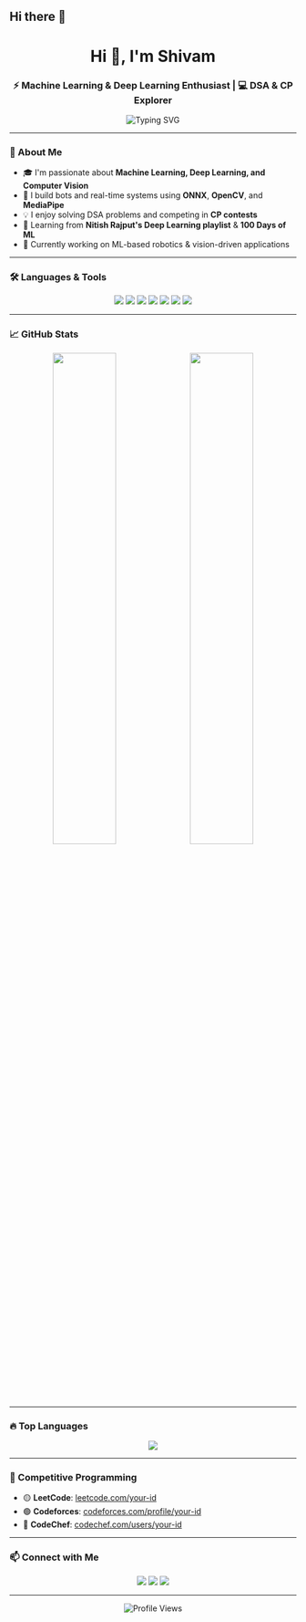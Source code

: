 ## Hi there 👋

<!-- Centered Header with Typing Animation -->
<h1 align="center">Hi 👋, I'm Shivam</h1>
<h3 align="center">⚡ Machine Learning & Deep Learning Enthusiast | 💻 DSA & CP Explorer</h3>

<p align="center">
  <img src="https://readme-typing-svg.demolab.com?font=Fira+Code&weight=500&size=22&duration=3000&pause=1000&color=00F7FF&center=true&vCenter=true&width=800&lines=Machine+Learning+Explorer+%F0%9F%A7%91%E2%80%8D%F0%9F%92%BB;Deep+Learning+%7C+Computer+Vision+%7C+ONNX+%7C+Robotics;DSA+and+Competitive+Programming+Nerd+%F0%9F%91%BD;Always+Building+Cool+Things+%F0%9F%92%A1" alt="Typing SVG" />
</p>

---

### 🚀 About Me

- 🎓 I'm passionate about **Machine Learning, Deep Learning, and Computer Vision**
- 🤖 I build bots and real-time systems using **ONNX**, **OpenCV**, and **MediaPipe**
- 💡 I enjoy solving DSA problems and competing in **CP contests**
- 🧠 Learning from **Nitish Rajput's Deep Learning playlist** & **100 Days of ML**
- 🔭 Currently working on ML-based robotics & vision-driven applications

---

### 🛠️ Languages & Tools

<p align="center">
  <img src="https://img.shields.io/badge/Python-3670A0?style=for-the-badge&logo=python&logoColor=white"/>
  <img src="https://img.shields.io/badge/C++-00599C?style=for-the-badge&logo=c%2B%2B&logoColor=white"/>
  <img src="https://img.shields.io/badge/PyTorch-EE4C2C?style=for-the-badge&logo=pytorch&logoColor=white"/>
  <img src="https://img.shields.io/badge/TensorFlow-FF6F00?style=for-the-badge&logo=tensorflow&logoColor=white"/>
  <img src="https://img.shields.io/badge/OpenCV-27338e?style=for-the-badge&logo=opencv&logoColor=white"/>
  <img src="https://img.shields.io/badge/ONNX-1A82D2?style=for-the-badge&logo=onnx&logoColor=white"/>
  <img src="https://img.shields.io/badge/Linux-000000?style=for-the-badge&logo=linux&logoColor=white"/>
</p>

---

### 📈 GitHub Stats

<p align="center">
  <img width="47%" src="https://github-readme-stats.vercel.app/api?username=Shivam-KSah&show_icons=true&theme=radical&hide=prs"/>
  <img width="47%" src="https://github-readme-streak-stats.herokuapp.com/?user=Shivam-KSah&theme=radical"/>
</p>

---

### 🔥 Top Languages

<p align="center">
  <img src="https://github-readme-stats.vercel.app/api/top-langs/?username=Shivam-KSah&layout=compact&theme=radical" />
</p>

---

### 🧠 Competitive Programming

- 🟡 **LeetCode**: [leetcode.com/your-id](https://leetcode.com/)
- 🟢 **Codeforces**: [codeforces.com/profile/your-id](https://codeforces.com/)
- 🔵 **CodeChef**: [codechef.com/users/your-id](https://codechef.com)

---

### 📫 Connect with Me

<p align="center">
  <a href="https://www.linkedin.com/in/your-linkedin-id"><img src="https://img.shields.io/badge/-LinkedIn-0A66C2?style=for-the-badge&logo=linkedin&logoColor=white"/></a>
  <a href="mailto:youremail@example.com"><img src="https://img.shields.io/badge/-Gmail-D14836?style=for-the-badge&logo=gmail&logoColor=white"/></a>
  <a href="https://github.com/Shivam-KSah"><img src="https://img.shields.io/badge/-GitHub-171515?style=for-the-badge&logo=github&logoColor=white"/></a>
</p>

---

<p align="center">
  <img src="https://komarev.com/ghpvc/?username=Shivam-KSah&style=flat-square&color=blue" alt="Profile Views" />
</p>

